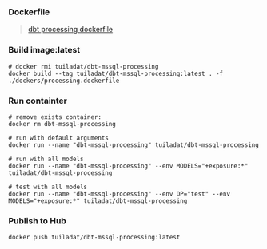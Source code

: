 ### Dockerfile
> [dbt processing dockerfile](/dockers/processing.dockerfile)

### Build image:latest
```
# docker rmi tuiladat/dbt-mssql-processing
docker build --tag tuiladat/dbt-mssql-processing:latest . -f ./dockers/processing.dockerfile
```

### Run containter
```
# remove exists container:
docker rm dbt-mssql-processing

# run with default arguments
docker run --name "dbt-mssql-processing" tuiladat/dbt-mssql-processing

# run with all models
docker run --name "dbt-mssql-processing" --env MODELS="+exposure:*" tuiladat/dbt-mssql-processing

# test with all models
docker run --name "dbt-mssql-processing" --env OP="test" --env MODELS="+exposure:*" tuiladat/dbt-mssql-processing
```


### Publish to Hub
```
docker push tuiladat/dbt-mssql-processing:latest
```
